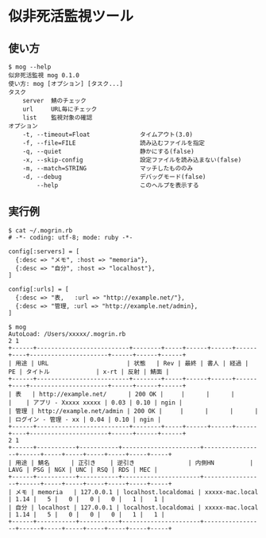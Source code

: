 似非死活監視ツール
==================

使い方
------

    $ mog --help
    似非死活監視 mog 0.1.0
    使い方: mog [オプション] [タスク...]
    タスク
        server  鯖のチェック
        url     URL毎にチェック
        list    監視対象の確認
    オプション
        -t, --timeout=Float              タイムアウト(3.0)
        -f, --file=FILE                  読み込むファイルを指定
        -q, --quiet                      静かにする(false)
        -x, --skip-config                設定ファイルを読み込まない(false)
        -m, --match=STRING               マッチしたもののみ
        -d, --debug                      デバッグモード(false)
            --help                       このヘルプを表示する

実行例
------

    $ cat ~/.mogrin.rb
    # -*- coding: utf-8; mode: ruby -*-

    config[:servers] = [
      {:desc => "メモ", :host => "memoria"},
      {:desc => "自分", :host => "localhost"},
    ]

    config[:urls] = [
      {:desc => "表,   :url => "http://example.net/"},
      {:desc => "管理, :url => "http://example.net/admin},
    ]

    $ mog
    AutoLoad: /Users/xxxxx/.mogrin.rb
    2 1
    +------+--------------------------+--------+-----+------+------+------+----+----------------------+------+------+------+
    | 用途 | URL                      | 状態   | Rev | 最終 | 書人 | 経過 | PE | タイトル             | x-rt | 反射 | 鯖面 |
    +------+--------------------------+--------+-----+------+------+------+----+----------------------+------+------+------+
    | 表   | http://example.net/      | 200 OK |     |      |      |      |    | アプリ - Xxxxx xxxxx | 0.03 | 0.10 | ngin |
    | 管理 | http://example.net/admin | 200 OK |     |      |      |      |    | ログイン - 管理 - xx | 0.04 | 0.10 | ngin |
    +------+--------------------------+--------+-----+------+------+------+----+----------------------+------+------+------+
    2 1
    +------+-----------+-----------+----------------------+-----------------+------+-----+-----+-----+-----+-----+-----+
    | 用途 | 鯖名      | 正引き    | 逆引き               | 内側HN          | LAVG | PSG | NGX | UNC | RSQ | RDS | MEC |
    +------+-----------+-----------+----------------------+-----------------+------+-----+-----+-----+-----+-----+-----+
    | メモ | memoria   | 127.0.0.1 | localhost.localdomai | xxxxx-mac.local | 1.14 |   5 |   0 |   0 |   0 |   1 |   1 |
    | 自分 | localhost | 127.0.0.1 | localhost.localdomai | xxxxx-mac.local | 1.14 |   5 |   0 |   0 |   0 |   1 |   1 |
    +------+-----------+-----------+----------------------+-----------------+------+-----+-----+-----+-----+-----+-----+
